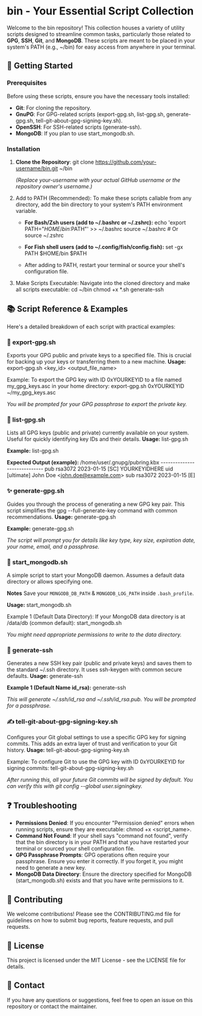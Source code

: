 # **bin \- Your Essential Script Collection**

Welcome to the bin repository\! This collection houses a variety of utility scripts designed to streamline common tasks, particularly those related to **GPG**, **SSH**, **Git**, and **MongoDB**. These scripts are meant to be placed in your system's PATH (e.g., \~/bin) for easy access from anywhere in your terminal.

## **🚀 Getting Started**

### **Prerequisites**

Before using these scripts, ensure you have the necessary tools installed:

* **Git**: For cloning the repository.
* **GnuPG**: For GPG-related scripts (export-gpg.sh, list-gpg.sh, generate-gpg.sh, tell-git-about-gpg-signing-key.sh).
* **OpenSSH**: For SSH-related scripts (generate-ssh).
* **MongoDB**: If you plan to use start\_mongodb.sh.

### **Installation**

1. **Clone the Repository**:
   git clone https://github.com/your-username/bin.git \~/bin

   *(Replace your-username with your actual GitHub username or the repository owner's username.)*
2. Add to PATH (Recommended):
   To make these scripts callable from any directory, add the bin directory to your system's PATH environment variable.
   * **For Bash/Zsh users (add to \~/.bashrc or \~/.zshrc):**
     echo 'export PATH="$HOME/bin:$PATH"' \>\> \~/.bashrc
     source \~/.bashrc \# Or source \~/.zshrc

   * **For Fish shell users (add to \~/.config/fish/config.fish):**
     set \-gx PATH $HOME/bin $PATH

   * After adding to PATH, restart your terminal or source your shell's configuration file.
3. Make Scripts Executable:
   Navigate into the cloned directory and make all scripts executable:
   cd \~/bin
   chmod \+x \*.sh generate-ssh

## **📚 Script Reference & Examples**

Here's a detailed breakdown of each script with practical examples:

### **🔐 export-gpg.sh**

Exports your GPG public and private keys to a specified file. This is crucial for backing up your keys or transferring them to a new machine.
**Usage:**
export-gpg.sh \<key\_id\> \<output\_file\_name\>

Example:
To export the GPG key with ID 0xYOURKEYID to a file named my\_gpg\_keys.asc in your home directory:
export-gpg.sh 0xYOURKEYID \~/my\_gpg\_keys.asc

*You will be prompted for your GPG passphrase to export the private key.*

### **📝 list-gpg.sh**

Lists all GPG keys (public and private) currently available on your system. Useful for quickly identifying key IDs and their details.
**Usage:**
list-gpg.sh

**Example:**
list-gpg.sh

**Expected Output (example):**
/home/user/.gnupg/pubring.kbx
\-----------------------------
pub   rsa3072 2023-01-15 \[SC\]
      YOURKEYIDHERE
uid           \[ultimate\] John Doe \<john.doe@example.com\>
sub   rsa3072 2023-01-15 \[E\]

### **✨ generate-gpg.sh**

Guides you through the process of generating a new GPG key pair. This script simplifies the gpg \--full-generate-key command with common recommendations.
**Usage:**
generate-gpg.sh

**Example:**
generate-gpg.sh

*The script will prompt you for details like key type, key size, expiration date, your name, email, and a passphrase.*

### **🍃 start\_mongodb.sh**

A simple script to start your MongoDB daemon. Assumes a default data directory or allows specifying one.

**Notes** Save your `MONGODB_DB_PATH` & `MONGODB_LOG_PATH` inside `.bash_profile`.

**Usage:**
start\_mongodb.sh

Example 1 (Default Data Directory):
If your MongoDB data directory is at /data/db (common default):
start\_mongodb.sh

*You might need appropriate permissions to write to the data directory.*

### **🔑 generate-ssh**

Generates a new SSH key pair (public and private keys) and saves them to the standard \~/.ssh directory. It uses ssh-keygen with common secure defaults.
**Usage:**
generate-ssh

**Example 1 (Default Name id\_rsa):**
generate-ssh

*This will generate \~/.ssh/id\_rsa and \~/.ssh/id\_rsa.pub. You will be prompted for a passphrase.*

### **✍️ tell-git-about-gpg-signing-key.sh**

Configures your Git global settings to use a specific GPG key for signing commits. This adds an extra layer of trust and verification to your Git history.
**Usage:**
tell-git-about-gpg-signing-key.sh

Example:
To configure Git to use the GPG key with ID 0xYOURKEYID for signing commits:
tell-git-about-gpg-signing-key.sh

*After running this, all your future Git commits will be signed by default. You can verify this with git config \--global user.signingkey.*

## **❓ Troubleshooting**

* **Permissions Denied**: If you encounter "Permission denied" errors when running scripts, ensure they are executable: chmod \+x \<script\_name\>.
* **Command Not Found**: If your shell says "command not found", verify that the bin directory is in your PATH and that you have restarted your terminal or sourced your shell configuration file.
* **GPG Passphrase Prompts**: GPG operations often require your passphrase. Ensure you enter it correctly. If you forget it, you might need to generate a new key.
* **MongoDB Data Directory**: Ensure the directory specified for MongoDB (start\_mongodb.sh) exists and that you have write permissions to it.

## **🤝 Contributing**

We welcome contributions\! Please see the CONTRIBUTING.md file for guidelines on how to submit bug reports, feature requests, and pull requests.

## **📄 License**

This project is licensed under the MIT License \- see the LICENSE file for details.

## **📧 Contact**

If you have any questions or suggestions, feel free to open an issue on this repository or contact the maintainer.
